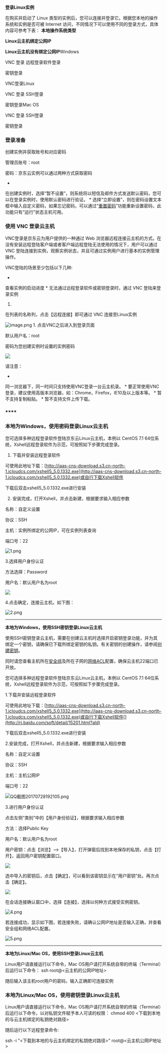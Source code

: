 **登录Linux实例**

在购买并启动了 Linux 类型的实例后，您可以连接并登录它。根据您本地的操作系统和实例是否可被 Internet 访问，不同情况下可以使用不同的登录方式，具体内容可参考下表：
**本地操作系统类型**

**Linux云主机绑定公网IP**

**Linux云主机没有绑定公网IP**Windows

VNC 登录
远程登录软件登录

密钥登录

VNC登录Linux

VNC 登录
SSH登录

密钥登录Mac OS

VNC 登录
SSH登录

密钥登录

###

### **登录准备**

创建实例并获取账号和对应密码

管理员账号：root

密码：京东云实例可以通过两种方式获取密码

* 
在创建实例时，选择“暂不设置”，则系统将以短信及邮件方式发送默认密码，您可以在登录实例时，使用默认密码进行验证。
* 
选择“立即设置”，则在密码设置文本框中输入自定义密码，如果忘记密码，可以通过“[重置密码](http://www.jdcloud.com/help/detail/335/isCateLog/1)”功能重新设置密码，此功能只有“运行”状态主机可用。

### **使用 VNC 登录云主机**

VNC登录是京东云为用户提供的一种通过 Web 浏览器远程连接云主机的方式。在没有安装远程登陆客户端或者客户端远程登陆无法使用的情况下，用户可以通过 VNC 登陆连接到实例，观察实例状态，并且可通过实例用户进行基本的实例管理操作。

VNC登陆的场景至少包括以下几种:

* 
查看实例的启动进度
* 
无法通过远程登录软件或密钥登录时，通过 VNC 登陆来登录实例

1. 
在列表的名称列，点击【远程连接】即可通过 VNC 连接至Linux实例

![image.png](https://img1.jcloudcs.com/cms/ab834664-93f0-4223-a75a-bdd7d67a788120171207160611.png)
1. 
点击VNC之后进入到登录页面

默认用户名：root

密码为您创建实例时设置的实例密码

![](https://img1.jcloudcs.com/cms/8d833622-4afa-447c-b893-effa7d7ad5ac20170324193305.png)

请注意：

* 
同一浏览器下，同一时间只支持使用VNC登录一台云主机录。
* 
要正常使用VNC登录，建议使用高版本浏览器，如：Chrome，Firefox，IE10及以上版本等。
* 
暂不支持复制粘贴。
* 
暂不支持文件上传下载。

### ****

### **本地为Windows，使用密码登录Linux云主机**

您可选择多种远程登录软件登陆京东云Linux云主机，本例以 CentOS 7.1 64位系统，Xshell远程登录软件为示范，可按照如下步骤完成登录。

1. 下载并安装远程登录软件

可使用此地址下载：[http://iaas-cns-download.s3.cn-north-1.jcloudcs.com/xshell5_5.0.1332.exe](http://iaas-cns-download.s3.cn-north-1.jcloudcs.com/xshell5_5.0.1332.exe)或自行下载Xshell软件

下载后双击xshell5_5.0.1332.exe进行安装

2. 安装完成，打开Xshell，并点击新建，根据要求输入相应参数

名称：自定义设置

协议：SSH

主机：实例所绑定的公网IP，可在实例列表查询

端口号：22

![1.png](https://img1.jcloudcs.com/cms/eb224958-7a61-40db-8919-b4fcebecc0da20170728191925.png)

3.选择用户身份认证

方法选择：Password

用户名：默认用户名为root

![](https://img1.jcloudcs.com/cms/c02dbc8e-70a3-41f2-b716-92dffabff59320170324193025.png)

4.点击确定，连接云主机，如下图：

![2.png](https://img1.jcloudcs.com/cms/5c4356e5-5c94-4a8d-b121-f97820f7dae620170728192536.png)

****

**本地为Windows，使用SSH密钥登录****Linux****云主机**

使用SSH密钥登录云主机，需要在创建云主机时选择开启密钥登录功能，并为其绑定一个密钥，请确保已下载所绑定密钥的私钥。有关密钥的创建操作，请参阅[创建密钥](http://www.jdcloud.com/help/detail/330/isCateLog/1)。

同时请您查看主机所在[安全组](http://www.jdcloud.com/help/detail/744/isCateLog/1)及所在子网的[网络ACL](http://www.jdcloud.com/help/detail/1512/isCateLog/1)配置，确保云主机22端口已开放。

您可选择多种远程登录软件登陆京东云Linux云主机，本例以 CentOS 7.1 64位系统，Xshell远程登录软件为示范，可按照如下步骤完成登录。

1.下载并安装远程登录软件

可使用此地址下载：[http://iaas-cns-download.s3.cn-north-1.jcloudcs.com/xshell5_5.0.1332.exe](http://iaas-cns-download.s3.cn-north-1.jcloudcs.com/xshell5_5.0.1332.exe)或自行下载Xshell软件[](http://rj.baidu.com/soft/detail/15201.html?ald)

下载后双击xshell5_5.0.1332.exe进行安装

2.安装完成，打开Xshell，并点击新建，根据要求输入相应参数

名称：自定义设置

协议：SSH

主机：主机公网IP

端口号：22

![QQ截图20170728192105.png](https://img1.jcloudcs.com/cms/a64d63d8-de9c-4295-bb0c-b0a9e889124620170728192124.png "QQ截图20170728192105.png")

3.进行用户身份认证

点击左侧“类别”中的【用户身份验证】，根据要求输入相应参数

方法：选择Public Key

用户名：默认用户名为root

用户密钥：点击【浏览】-->【导入】，打开弹窗后找到本地保存的私钥，点击【打开】，返回用户密钥配置窗口。

![](https://img1.jcloudcs.com/cms/d9d99066-23ac-4029-bcc1-61e02bed97e720170410110610.png)

选中导入的密钥后，点击【确定】，可以看到该密钥显示在“用户密钥”处。再次点击【确定】。

![](https://img1.jcloudcs.com/cms/39d43ca7-2559-43b3-9fac-afa50ecb768220170410110639.png)

在会话连接确认窗口中，选择【连接】，选择以何种方式接受实例密钥。

![4.png](https://img1.jcloudcs.com/cms/e27bdb25-da9a-4497-92e8-0db48dbf238720170728192759.png)

若连接成功，显示如下图，若连接失败，请确认公网IP地址是否输入正确，并查看安全组和网络ACL配置。

![5.png](https://img1.jcloudcs.com/cms/ff983ccf-8e01-4c64-a0a4-b0b58f8deca720170728192837.png)

****

**本地为Linux/Mac OS，使用SSH登录****Linux****云主机**

Linux用户请直接运行以下命令，Mac OS用户请打开系统自带的终端（Terminal）后运行以下命令：
ssh root@<云主机的公网IP地址>

随后输入该主机root用户的密码，输入正确即可连接实例

### **本地为Linux/Mac OS，使用密钥登录****Linux****云主机**

Linux用户请直接运行以下命令，Mac OS用户请打开系统自带的终端（Terminal）后运行以下命令，以对私钥文件赋予本人可读的权限：
chmod 400 <下载到本地的与云主机绑定的私钥绝对路径>

随后运行以下远程登录命令:

ssh -i "<下载到本地的与云主机绑定的私钥绝对路径>" root@<云主机公网IP地址>